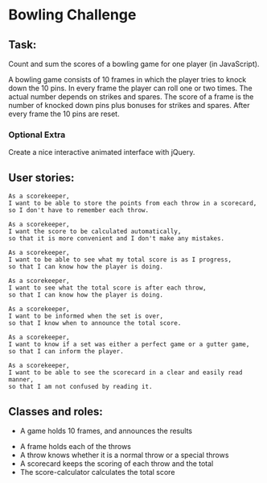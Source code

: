 Bowling Challenge
=================

Task:
-----

Count and sum the scores of a bowling game for one player (in JavaScript).

A bowling game consists of 10 frames in which the player tries to knock down the 10 pins. In every frame the player can roll one or two times. The actual number depends on strikes and spares. The score of a frame is the number of knocked down pins plus bonuses for strikes and spares. After every frame the 10 pins are reset.


### Optional Extra

Create a nice interactive animated interface with jQuery.

User stories:
-----

```
As a scorekeeper,
I want to be able to store the points from each throw in a scorecard,
so I don't have to remember each throw.

As a scorekeeper,
I want the score to be calculated automatically,
so that it is more convenient and I don't make any mistakes.

As a scorekeeper,
I want to be able to see what my total score is as I progress,
so that I can know how the player is doing.

As a scorekeeper,
I want to see what the total score is after each throw,
so that I can know how the player is doing.

As a scorekeeper,
I want to be informed when the set is over,
so that I know when to announce the total score.

As a scorekeeper,
I want to know if a set was either a perfect game or a gutter game,
so that I can inform the player.

As a scorekeeper,
I want to be able to see the scorecard in a clear and easily read manner,
so that I am not confused by reading it.
```

Classes and roles:
-----

* A game holds 10 frames, and announces the results
<!-- * A set consists of ten frames of throws -->
* A frame holds each of the throws
* A throw knows whether it is a normal throw or a special throws
* A scorecard keeps the scoring of each throw and the total
* The score-calculator calculates the total score
